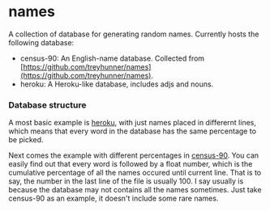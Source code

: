 # names

A collection of database for generating random names. Currently hosts the following database:

- census-90: An English-name database. Collected from [https://github.com/treyhunner/names](https://github.com/treyhunner/names).
- heroku: A Heroku-like database, includes adjs and nouns.

### Database structure

A most basic example is [heroku](https://github.com/random-names/names/tree/master/heroku), with just names placed in differernt lines, which means that every word in the database has the same percentage to be picked.

Next comes the example with different percentages in [census-90](https://github.com/random-names/names/tree/master/heroku). You can easily find out that every word is followed by a float number, which is the cumulative percentage of all the names occured until current line. That is to say, the number in the last line  of the file is usually 100. I say usually is because the database may not contains all the names sometimes. Just take census-90 as an example, it doesn't include some rare names.